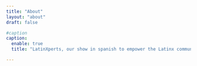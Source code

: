 ```yaml
---
title: "About"
layout: "about"
draft: false

#caption
caption:
  enable: true
  title: "LatinXperts, our show in spanish to empower the Latinx community through conversations with awesome guests and inspired conversations."

---
```

